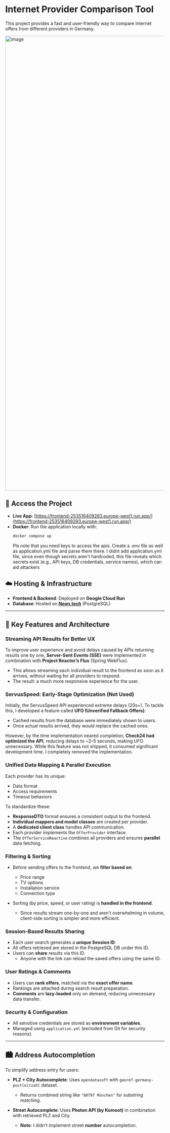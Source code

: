# Internet Provider Comparison Tool

This project provides a fast and user-friendly way to compare internet offers from different providers in Germany.

<img width="1436" alt="image" src="https://github.com/user-attachments/assets/ae26509c-d620-4da9-80d3-973174fe5a93" />


## 🔗 Access the Project

- **Live App**: [https://frontend-253516409283.europe-west1.run.app/](https://frontend-253516409283.europe-west1.run.app/)
- **Docker**: Run the application locally with:
  ```bash
  docker compose up
  ```
  Pls note that you need keys to access the apis. Create a .env file as well as application.yml file and parse them there.
  I didnt add application.yml file, since even though secrets aren't hardcoded, this file reveals which secrets exist (e.g., API keys, DB credentials, service names), which can aid       attackers

## ☁️ Hosting & Infrastructure

- **Frontend & Backend**: Deployed on **Google Cloud Run**
- **Database**: Hosted on **[Neon.tech](https://neon.tech/)** (PostgreSQL)

---

## 🚀 Key Features and Architecture

### Streaming API Results for Better UX

To improve user experience and avoid delays caused by APIs returning results one by one, **Server-Sent Events (SSE)** were implemented in combination with **Project Reactor’s Flux** (Spring WebFlux).

- This allows streaming each individual result to the frontend as soon as it arrives, without waiting for all providers to respond.
- The result: a much more responsive experience for the user.

### ServusSpeed: Early-Stage Optimization (Not Used)

Initially, the ServusSpeed API experienced extreme delays (20s+). To tackle this, I developed a feature called **UFO (Unverified Fallback Offers)**:
- Cached results from the database were immediately shown to users.
- Once actual results arrived, they would replace the cached ones.

However, by the time implementation neared completion, **Check24 had optimized the API**, reducing delays to ~2–5 seconds, making UFO unnecessary. While this feature was not shipped, it consumed significant development time. I completely removed the implementation.

### Unified Data Mapping & Parallel Execution

Each provider has its unique:
- Data format
- Access requirements
- Timeout behaviors

To standardize these:
- **ResponseDTO** format ensures a consistent output to the frontend.
- **Individual mappers and model classes** are created per provider.
- A **dedicated client class** handles API communication.
- Each provider implements the `OfferProvider` interface.
- The `OfferServiceReactive` combines all providers and ensures **parallel** data fetching.

### Filtering & Sorting

- Before sending offers to the frontend, we **filter based on**:
  - Price range
  - TV options
  - Installation service
  - Connection type

- Sorting (by price, speed, or user rating) is **handled in the frontend**.
  - Since results stream one-by-one and aren't overwhelming in volume, client-side sorting is simpler and more efficient.

### Session-Based Results Sharing

- Each user search generates a **unique Session ID**.
- All offers retrieved are stored in the PostgreSQL DB under this ID.
- Users can **share** results via this ID.
  - Anyone with the link can reload the saved offers using the same ID.

### User Ratings & Comments

- Users can **rank offers**, matched via the **exact offer name**.
- Rankings are attached during search result preparation.
- **Comments** are **lazy-loaded** only on demand, reducing unnecessary data transfer.

### Security & Configuration

- All sensitive credentials are stored as **environment variables**.
- Managed using `application.yml` (excluded from Git for security reasons).

---

## 🏙 Address Autocompletion

To simplify address entry for users:

- **PLZ + City Autocomplete**: Uses `opendatasoft` with `georef-germany-postleitzahl` dataset.
  - Returns combined string like `"80797 München"` for substring matching.

- **Street Autocomplete**: Uses **Photon API (by Komoot)** in combination with retrieved PLZ and City.
  - **Note**: I didn't implement street **number** autocompletion.



